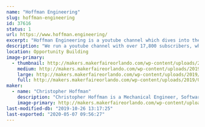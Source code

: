 ```yaml
---
name: "Hoffman Engineering"
slug: hoffman-engineering
id: 37616
status: 1
url: https://www.hoffman.engineering/
excerpt: "Hoffman Engineering is a youtube channel which dives into the world of 3D printing, 3D scanning, CAD and lots of nerdy projects! Expect to see animatronic Pokemon, 3D printing, and neat cosplay costumes."
description: "We run a youtube channel with over 17,800 subscribers, which focuses on digital fabrication (3D printing, 3D Scanning, CAD) and it's use in both functional designs and costuming. With everything from cosplay props, animatronic pokemon, custom bobble heads, we share both our successes, and more importantly failures, with out community for other to learn from!"
location: Opportunity Building
image-primary:
  - thumbnail: http://makers.makerfaireorlando.com/wp-content/uploads/2019/09/IMG_20190727_101200-150x150.jpg
    medium: http://makers.makerfaireorlando.com/wp-content/uploads/2019/09/IMG_20190727_101200-300x169.jpg
    large: http://makers.makerfaireorlando.com/wp-content/uploads/2019/09/IMG_20190727_101200-1024x576.jpg
    full: http://makers.makerfaireorlando.com/wp-content/uploads/2019/09/IMG_20190727_101200.jpg
maker:
  - name: "Christopher Hoffman"
    description: "Christopher Hoffman is a Mechanical Engineer, Software Developer, Youtuber, and 3D Printing enthusiast located in Tampa, Florida. After graduating with a Bachelor’s of Science in Mechanical Engineering from the University of Florida in 2014, he has dedicated himself to the fields of 3D printing, 3D scanning, and Computer Aided Design. Chris enjoys sharing his passion for Making with the Youtube community, running a Youtube channel called Hoffman Engineering. There he showcases his own projects ranging from 3D printed, animatronic Pokemon to the latest in open-source CAD software. While waiting on his 3D prints to finish or his videos to render, Chris can be found at the Gainesville Hackerspace, where he regularly gives demos of the successes and failures of his personal projects. He enjoys teaching classes on 3D modeling at the Hackerspace, inviting the Gainesville community to learn from his mistakes. Chris can be found on Youtube as Hoffman Engineering, or on twitter @TheChrisHoffman"
    image-primary: http://makers.makerfaireorlando.com/wp-content/uploads/2019/09/14125478_10154124353183411_3205175228668958931_o-1024x1024.jpg
last-modified-db: "2019-10-26 13:17:25"
last-exported: "2020-05-07 09:56:27"
---
```

